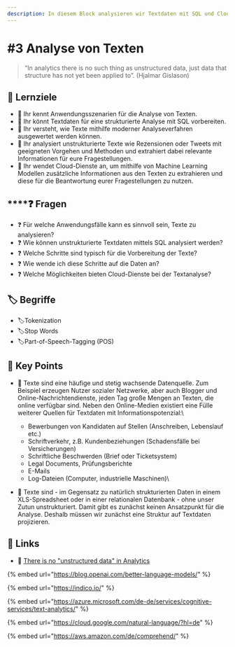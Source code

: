 ```yaml
---
description: In diesem Block analysieren wir Textdaten mit SQL und Cloud-Diensten für ML.
---
```


# #3 Analyse von Texten

> “In analytics there is no such thing as unstructured data, just data that structure has not yet been applied to”. (Hjalmar Gislason)

## :dart: Lernziele

* :dart: Ihr kennt Anwendungsszenarien für die Analyse von Texten.
* :dart: Ihr könnt Textdaten für eine strukturierte Analyse mit SQL vorbereiten.
* :dart: Ihr versteht, wie Texte mithilfe moderner Analyseverfahren ausgewertet werden können.
* :dart: Ihr analysiert unstrukturierte Texte wie Rezensionen oder Tweets mit geeigneten Vorgehen und Methoden und extrahiert dabei relevante Informationen für eure Fragestellungen.
* :dart: Ihr wendet Cloud-Dienste an, um mithilfe von Machine Learning Modellen zusätzliche Informationen aus den Texten zu extrahieren und diese für die Beantwortung eurer Fragestellungen zu nutzen.

## ****:question: **Fragen**

* :question: Für welche Anwendungsfälle kann es sinnvoll sein, Texte zu analysieren?
* :question: Wie können unstrukturierte Textdaten mittels SQL analysiert werden?
* :question: Welche Schritte sind typisch für die Vorbereitung der Texte?
* :question: Wie wende ich diese Schritte auf die Daten an?
* :question: Welche Möglichkeiten bieten Cloud-Dienste bei der Textanalyse?

## :label: Begriffe

* :label:Tokenization
* :label:Stop Words
* :label:Part-of-Speech-Tagging (POS)

## :key: Key Points

* :key: Texte sind eine häufige und stetig wachsende Datenquelle. Zum Beispiel erzeugen Nutzer sozialer Netzwerke, aber auch Blogger und Online-Nachrichtendienste, jeden Tag große Mengen an Texten, die online verfügbar sind. Neben den Online-Medien existiert eine Fülle weiterer Quellen für Textdaten mit Informationspotenzial:\

  * Bewerbungen von Kandidaten auf Stellen (Anschreiben, Lebenslauf etc.)
  * Schriftverkehr, z.B. Kundenbeziehungen (Schadensfälle bei Versicherungen)
  * Schriftliche Beschwerden (Brief oder Ticketsystem)
  * Legal Documents, Prüfungsberichte
  * E-Mails
  * Log-Dateien (Computer, industrielle Maschinen)\

* :key: Texte sind - im Gegensatz zu natürlich strukturierten Daten in einem XLS-Spreadsheet oder in einer relationalen Datenbank - ohne unser Zutun unstrukturiert. Damit gibt es zunächst keinen Ansatzpunkt für die Analyse. Deshalb müssen wir zunächst eine Struktur auf Textdaten projizieren.

## :link: Links

* :link: [There is no "unstructured data" in Analytics](https://medium.com/@hjalli/there-is-no-unstructured-data-in-analytics-8c5d06944b23)

{% embed url="https://blog.openai.com/better-language-models/" %}

{% embed url="https://indico.io/" %}

{% embed url="https://azure.microsoft.com/de-de/services/cognitive-services/text-analytics/" %}

{% embed url="https://cloud.google.com/natural-language/?hl=de" %}

{% embed url="https://aws.amazon.com/de/comprehend/" %}
